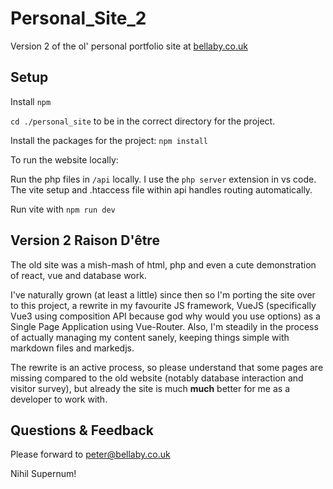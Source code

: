 # Personal_Site_2
Version 2 of the ol' personal portfolio site at [bellaby.co.uk](https://bellaby.co.uk)

##  Setup

Install `npm`

`cd ./personal_site` to be in the correct directory for the project.

Install the packages for the project: `npm install`

To run the website locally:

Run the php files in `/api` locally. I use the `php server` extension in vs code. The vite setup and .htaccess file within api handles routing automatically.

Run vite with `npm run dev`

## Version 2 Raison D'être
The old site was a mish-mash of html, php and even a cute demonstration of react, vue and database work.

I've naturally grown (at least a little) since then so I'm porting the site over to this project, a rewrite in my favourite JS framework, VueJS (specifically Vue3 using composition API because god why would you use options) as a Single Page Application using Vue-Router. Also, I'm steadily in the process of actually managing my content sanely, keeping things simple with markdown files and markedjs.

The rewrite is an active process, so please understand that some pages are missing compared to the old website (notably database interaction and visitor survey), but already the site is much **much** better for me as a developer to work with.

## Questions & Feedback
Please forward to peter@bellaby.co.uk

Nihil Supernum!
